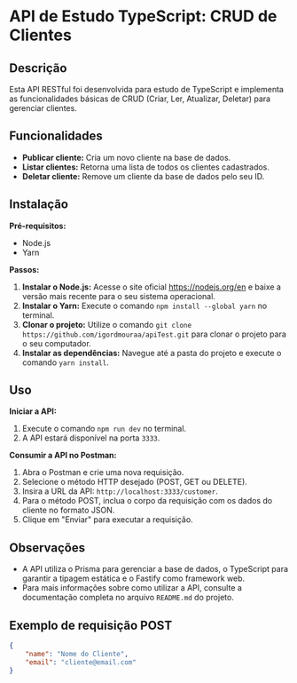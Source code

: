 # API de Estudo TypeScript: CRUD de Clientes

## Descrição

Esta API RESTful foi desenvolvida para estudo de TypeScript e implementa as funcionalidades básicas de CRUD (Criar, Ler, Atualizar, Deletar) para gerenciar clientes.

## Funcionalidades

* **Publicar cliente:** Cria um novo cliente na base de dados.
* **Listar clientes:** Retorna uma lista de todos os clientes cadastrados.
* **Deletar cliente:** Remove um cliente da base de dados pelo seu ID.

## Instalação

**Pré-requisitos:**

* Node.js
* Yarn

**Passos:**

1. **Instalar o Node.js:** Acesse o site oficial https://nodejs.org/en e baixe a versão mais recente para o seu sistema operacional.
2. **Instalar o Yarn:** Execute o comando `npm install --global yarn` no terminal.
3. **Clonar o projeto:** Utilize o comando `git clone https://github.com/igordmouraa/apiTest.git` para clonar o projeto para o seu computador.
4. **Instalar as dependências:** Navegue até a pasta do projeto e execute o comando `yarn install`.

## Uso

**Iniciar a API:**

1. Execute o comando `npm run dev` no terminal.
2. A API estará disponível na porta `3333`.

**Consumir a API no Postman:**

1. Abra o Postman e crie uma nova requisição.
2. Selecione o método HTTP desejado (POST, GET ou DELETE).
3. Insira a URL da API: `http://localhost:3333/customer`.
4. Para o método POST, inclua o corpo da requisição com os dados do cliente no formato JSON.
5. Clique em "Enviar" para executar a requisição.

## Observações

* A API utiliza o Prisma para gerenciar a base de dados, o TypeScript para garantir a tipagem estática e o Fastify como framework web.
* Para mais informações sobre como utilizar a API, consulte a documentação completa no arquivo `README.md` do projeto.

## Exemplo de requisição POST

```json
{
    "name": "Nome do Cliente",
    "email": "cliente@email.com"
}
